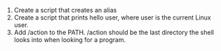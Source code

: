 1. Create a script that creates an alias
2. Create a script that prints hello user, where user is the current Linux user.
3. Add /action to the PATH. /action should be the last directory the shell looks into when looking for a program.

